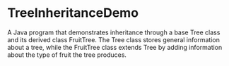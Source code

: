 # TreeInheritanceDemo
A Java program that demonstrates inheritance through a base Tree class and its derived class FruitTree. The Tree class stores general information about a tree, while the FruitTree class extends Tree by adding information about the type of fruit the tree produces.
